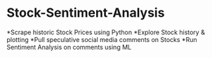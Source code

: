 # Stock-Sentiment-Analysis

*Scrape historic Stock Prices using Python
*Explore Stock history & plotting
*Pull speculative social media comments on Stocks
*Run Sentiment Analysis on comments using ML
